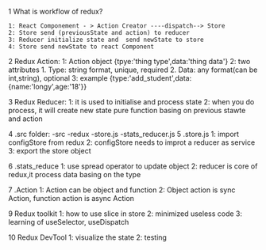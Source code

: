 1   What is workflow of redux?
    
    1: React Componement - > Action Creator ----dispatch--> Store 
    2: Store send (previousState and action) to reducer
    3: Reducer initialize state and  send newState to store
    4: Store send newState to react Component

2   Redux Action:
    1: Action object {tpye:'thing type',data:'thing data'}
    2: two attributes 
        1. Type: string format, unique, required
        2. Data: any format(can be int,string), optional
    3: example {type:'add_student',data:{name:'longy',age:'18'}}

3   Redux Reducer:
    1: it is used to initialise and process state
    2: when you do process, it will create new state pure function basing on previous stawte and action

4   .src folder:
        -src
            -redux
                -store.js
                -stats_reducer.js
5   .store.js
        1: import configStore from redux
        2: configStore needs to improt a reducer as service
        3: export the store object

6   .stats_reduce
        1: use spread operator to update object
        2: reducer is core of redux,it process data basing on the type

7   .Action
        1: Action can be object and function
        2: Object action is sync Action, function action is async Action

9   Redux toolkit
        1: how to use slice in store
        2: minimized useless code
        3: learning of useSelector, useDispatch

10  Redux DevTool
        1: visualize the state
        2: testing 
